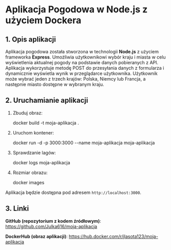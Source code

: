 
# Aplikacja Pogodowa w Node.js z użyciem Dockera

## 1. Opis aplikacji

Aplikacja pogodowa została stworzona w technologii **Node.js** z użyciem frameworka **Express**. Umożliwia użytkownikowi wybór kraju i miasta w celu wyświetlenia aktualnej pogody na podstawie danych pobieranych z API.
Aplikacja wykorzystuje metodę POST do przesyłania danych z formularza i dynamicznie wyświetla wynik w przeglądarce użytkownika.
Użytkownik może wybrać jeden z trzech krajów: Polska, Niemcy lub Francja, a następnie miasto dostępne w wybranym kraju.


## 2. Uruchamianie aplikacji

1. Zbuduj obraz:

   docker build -t moja-aplikacja .
   
2. Uruchom kontener:
   
   docker run -d -p 3000:3000 --name moja-aplikacja moja-aplikacja

3. Sprawdzanie lagów:
  
   docker logs moja-aplikacja

4. Rozmiar obrazu: 

   docker images

 Aplikacja będzie dostępna pod adresem `http://localhost:3000`.

## 3. Linki

**GitHub (repozytorium z kodem źródłowym)**: https://github.com/Julka616/moja-aplikacja

**DockerHub (obraz aplikacji)**: https://hub.docker.com/r/jlasota123/moja-aplikacja

